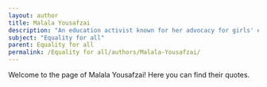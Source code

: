 ```yaml
---
layout: author
title: Malala Yousafzai
description: "An education activist known for her advocacy for girls' education and women's rights; she survived an assassination attempt by the Taliban and has spoken globally on equality and education."
subject: "Equality for all"
parent: Equality for all
permalink: /Equality for all/authors/Malala-Yousafzai/
---
```


Welcome to the page of Malala Yousafzai! Here you can find their quotes.
